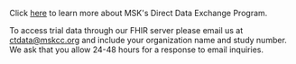 
Click [here](https://www.mskcc.org/research-programs/clinical-trial-direct-data-exchange-program) to learn more about MSK's Direct Data Exchange Program. 

To access trial data through our FHIR server please email us at <a href="mailto:ctdata@mskcc.org">ctdata@mskcc.org</a> and include your  organization name and study number. We ask that you allow 24-48 hours for a response to email inquiries. 